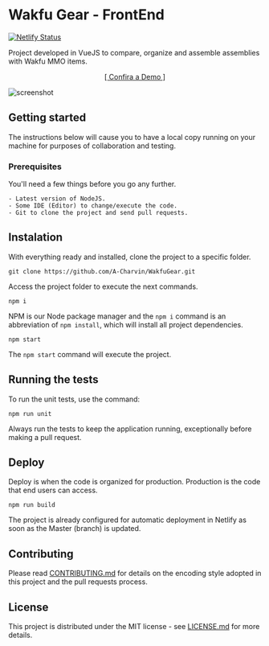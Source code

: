 # Wakfu Gear - FrontEnd
[![Netlify Status](https://api.netlify.com/api/v1/badges/37268d5a-cf20-4fc2-9e30-946de33bc42e/deploy-status)](https://app.netlify.com/sites/almostbuilder/deploys)

Project developed in VueJS to compare, organize and assemble assemblies with Wakfu MMO items.

<p style="text-align: center;">
  <a href="http://wakfu-gear.netlify.com" target="_blank">
    [ Confira a Demo ]
  </a>
</p>

![screenshot](https://user-images.githubusercontent.com/3453372/63224421-519ed980-c19a-11e9-9afd-e03f39a96a30.png)


## Getting started

The instructions below will cause you to have a local copy running on your machine for purposes of collaboration and testing.

### Prerequisites

You'll need a few things before you go any further.

```
- Latest version of NodeJS.
- Some IDE (Editor) to change/execute the code.
- Git to clone the project and send pull requests.
```

## Instalation

With everything ready and installed, clone the project to a specific folder.

```
git clone https://github.com/A-Charvin/WakfuGear.git
```

Access the project folder to execute the next commands.

```
npm i
```

NPM is our Node package manager and the `npm i` command is an abbreviation of `npm install`, which will install all project dependencies.

```
npm start
```
The `npm start` command will execute the project.

## Running the tests

To run the unit tests, use the command:

```
npm run unit
```

Always run the tests to keep the application running, exceptionally before making a pull request.

## Deploy

Deploy is when the code is organized for production. Production is the code that end users can access.

```
npm run build
```

The project is already configured for automatic deployment in Netlify as soon as the Master (branch) is updated.

## Contributing

Please read [CONTRIBUTING.md](CONTRIBUTING.md) for details on the encoding style adopted in this project and the pull requests process.

## License

This project is distributed under the MIT license - see [LICENSE.md](LICENSE.md) for more details.
